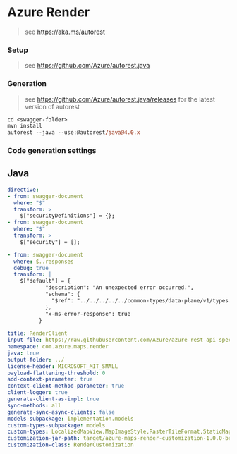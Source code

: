 # Azure Render

> see https://aka.ms/autorest

### Setup
> see https://github.com/Azure/autorest.java

### Generation
> see https://github.com/Azure/autorest.java/releases for the latest version of autorest
```ps
cd <swagger-folder>
mvn install
autorest --java --use:@autorest/java@4.0.x
```

### Code generation settings

## Java

``` yaml
directive:
- from: swagger-document
  where: "$"
  transform: >
    $["securityDefinitions"] = {};
- from: swagger-document
  where: "$"
  transform: >
    $["security"] = [];

- from: swagger-document
  where: $..responses
  debug: true
  transform: |
    $["default"] = { 
            "description": "An unexpected error occurred.",
            "schema": {
              "$ref": "../../../../../common-types/data-plane/v1/types.json#/definitions/ErrorResponse"
            },
            "x-ms-error-response": true
          }
    
title: RenderClient
input-file: https://raw.githubusercontent.com/Azure/azure-rest-api-specs/main/specification/maps/data-plane/Render/preview/2.1/render.json
namespace: com.azure.maps.render
java: true
output-folder: ../
license-header: MICROSOFT_MIT_SMALL
payload-flattening-threshold: 0
add-context-parameter: true
context-client-method-parameter: true
client-logger: true
generate-client-as-impl: true
sync-methods: all
generate-sync-async-clients: false
models-subpackage: implementation.models
custom-types-subpackage: models
custom-types: LocalizedMapView,MapImageStyle,RasterTileFormat,StaticMapLayer,MapTileSize,TileIndex,TilesetID,Copyright,CopyrightCaption,MapAttribution,RegionCopyrights,RegionCopyrightsCountry,MapTileset
customization-jar-path: target/azure-maps-render-customization-1.0.0-beta.1.jar
customization-class: RenderCustomization
```